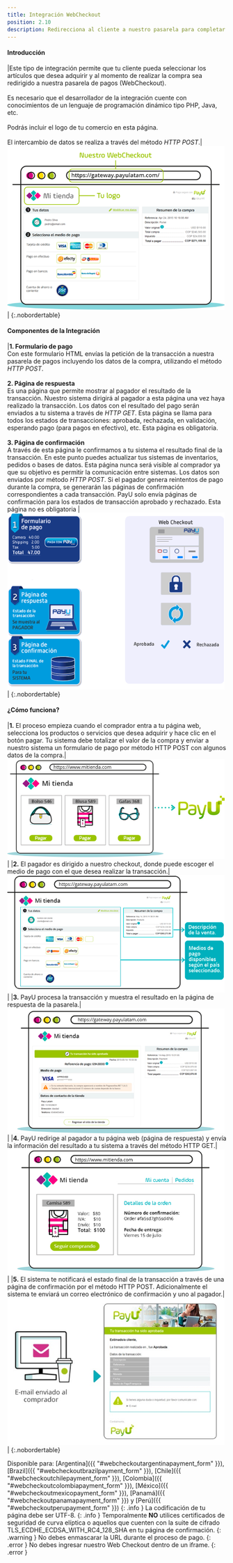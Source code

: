 ```yaml
---
title: Integración WebCheckout
position: 2.10
description: Redirecciona al cliente a nuestro pasarela para completar la compra de forma segura
---
```


#### Introducción

|Este tipo de integración permite que tu cliente pueda seleccionar los artículos que desea adquirir y al momento de realizar la compra sea redirigido a nuestra pasarela de pagos (WebCheckout).<br><br>Es necesario que el desarrollador de la integración cuente con conocimientos de un lenguaje de programación dinámico tipo PHP, Java, etc.<br><br>Podrás incluir el logo de tu comercio en esta página.<br><br>El intercambio de datos se realiza a través del método *HTTP POST*.|<img src="/images/illustrations/Checkout1-es.png" width="500" height="377">|
{:.nobordertable}

#### Componentes de la Integración

|**1. Formulario de pago**<br>Con este formulario HTML envías la petición de la transacción a nuestra pasarela de pagos incluyendo los datos de la compra, utilizando el método *HTTP POST*.<br><br>**2. Página de respuesta**<br>Es una página que permite mostrar al pagador el resultado de la transacción. Nuestro sistema dirigirá al pagador a esta página una vez haya realizado la transacción. Los datos con el resultado del pago serán enviados a tu sistema a través de *HTTP GET*. Esta página se llama para todos los estados de transacciones: aprobada, rechazada, en validación, esperando pago (para pagos en efectivo), etc. Esta página es obligatoria.<br><br>**3. Página de confirmación**<br>A través de esta página le confirmamos a tu sistema el resultado final de la transacción. En este punto puedes actualizar tus sistemas de inventarios, pedidos o bases de datos. Esta página nunca será visible al comprador ya que su objetivo es permitir la comunicación entre sistemas. Los datos son enviados por método *HTTP POST*. Si el pagador genera reintentos de pago durante la compra, se generarán las páginas de confirmación correspondientes a cada transacción. PayU solo envía páginas de confirmación para los estados de transacción aprobado y rechazado. Esta página no es obligatoria  |<img src="/images/illustrations/integracion.gif" width="500" height="405">|
{:.nobordertable}

#### ¿Cómo funciona?

|**1.** El proceso empieza cuando el comprador entra a tu página web, selecciona los productos o servicios que desea adquirir y hace clic en el botón pagar. Tu sistema debe totalizar el valor de la compra y enviar a nuestro sistema un formulario de pago por método HTTP POST con algunos datos de la compra.|<img src="/images/illustrations/paso1-es.jpg" width="500" height="230">|
|**2.** El pagador es dirigido a nuestro checkout, donde puede escoger el medio de pago con el que desea realizar la transacción.|<img src="/images/illustrations/paso2-es.jpg" width="500" height="269">|
|**3.** PayU procesa la transacción y muestra el resultado en la página de respuesta de la pasarela.|<img src="/images/illustrations/paso3-es.jpg" width="500" height="287">|
|**4.** PayU redirige al pagador a tu página web (página de respuesta) y envía la información del resultado a tu sistema a través del método HTTP GET.|<img src="/images/illustrations/paso4-es.jpg" width="500" height="287">|
|**5.** El sistema te notificará el estado final de la transacción a través de una página de confirmación por el método HTTP POST. Adicionalmente el sistema te enviará un correo electrónico de confirmación y uno al pagador.|<img src="/images/illustrations/paso5-es.jpg" width="500" height="338">|
{:.nobordertable}

Disponible para: [Argentina]({{ "#webcheckoutargentinapayment_form" }}), [Brazil]({{ "#webcheckoutbrazilpayment_form" }}), [Chile]({{ "#webcheckoutchilepayment_form" }}), [Colombia]({{ "#webcheckoutcolombiapayment_form" }}), [México]({{ "#webcheckoutmexicopayment_form" }}), [Panamá]({{ "#webcheckoutpanamapayment_form" }}) y [Perú]({{ "#webcheckoutperupayment_form" }})
{: .info }
La codificación de tu página debe ser UTF-8.
{: .info }
Temporalmente **NO** utilices certificados de seguridad de curva elíptica o aquellos que cuenten con la suite de cifrado TLS_ECDHE_ECDSA_WITH_RC4_128_SHA en tu página de confirmación.
{: .warning }
No debes enmascarar la URL durante el proceso de pago.
{: .error }
No debes ingresar nuestro Web Checkout dentro de un iframe.
{: .error }
